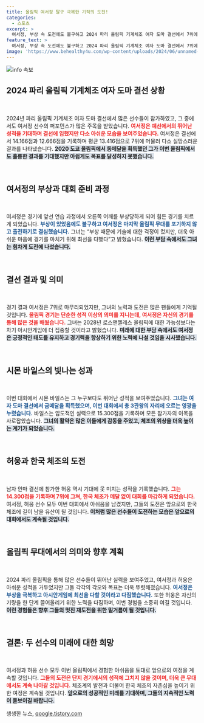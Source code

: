 ```yaml
---
title: 올림픽 여서정 탈구 극복한 기적의 도전!
categories:
  - 스포츠
excerpt: >
  여서정, 부상 속 도전에도 불구하고 2024 파리 올림픽 기계체조 여자 도마 결선에서 7위에 그치며 아쉬움 속에 마지막 무대를 마무리했다. 시몬 바일스는 3관왕의 영예를 안았다.
feature_text: >
  여서정, 부상 속 도전에도 불구하고 2024 파리 올림픽 기계체조 여자 도마 결선에서 7위에 그치며 아쉬움 속에 마지막 무대를 마무리했다. 시몬 바일스는 3관왕의 영예를 안았다.
image: 'https://www.behealthy4u.com/wp-content/uploads/2024/06/unnamed-file.png'
---
```


<p><img src="https://www.behealthy4u.com/wp-content/uploads/2024/06/unnamed-file.png" alt="info 속보" /></p>

<h2 data-ke-size="size26">2024 파리 올림픽 기계체조 여자 도마 결선 상황</h2>

<p data-ke-size="size16">&nbsp;</p>

<p>2024년 파리 올림픽 기계체조 여자 도마 결선에서 많은 선수들이 참가하였고, 그 중에서도 여서정 선수의 퍼포먼스가 많은 주목을 받았습니다. <b><span style="color: #ee2323;">여서정은 예선에서의 뛰어난 성적을 기대하며 결선에 임했지만 다소 아쉬운 모습을 보여주었습니다.</span></b> 여서정은 결선에서 14.166점과 12.666점을 기록하며 평균 13.416점으로 7위에 머물러 다소 실망스러운 결과를 나타냈습니다. <b><span style="background-color: #21538527;">2020 도쿄 올림픽에서 동메달을 획득했던 그가 이번 올림픽에서도 훌륭한 결과를 기대했지만 아쉽게도 목표를 달성하지 못했습니다.</span></b></p>

<p data-ke-size="size16">&nbsp;</p>

<h2 data-ke-size="size26">여서정의 부상과 대회 준비 과정</h2>

<p data-ke-size="size16">&nbsp;</p>

<p>여서정은 경기에 앞선 연습 과정에서 오른쪽 어깨를 부상당하게 되어 힘든 경기를 치르게 되었습니다. <b><span style="color: #1a5490;">부상이 있었음에도 불구하고 여서정은 마지막 올림픽 무대를 포기하지 않고 출전하기로 결심했습니다.</span></b> 그녀는 “부상 때문에 기술에 대한 걱정이 컸지만, 더욱 아쉬운 마음에 경기를 마치기 위해 최선을 다했다”고 밝혔습니다. <b><span style="background-color: #21538527;">이런 부담 속에서도 그녀는 힘차게 도전에 나섰습니다.</span></b></p>

<p data-ke-size="size16">&nbsp;</p>

<h2 data-ke-size="size26">결선 결과 및 의미</h2>

<p data-ke-size="size16">&nbsp;</p>

<p>경기 결과 여서정은 7위로 마무리되었지만, 그녀의 노력과 도전은 많은 팬들에게 기억될 것입니다. <b><span style="color: #ee2323;">올림픽 경기는 단순한 성적 이상의 의미를 지니는데, 여서정은 자신의 경기를 통해 많은 것을 배웠습니다.</span></b> 그녀는 2028년 로스앤젤레스 올림픽에 대한 가능성보다는 차기 아시안게임에 더 집중할 것이라고 밝혔습니다. <b><span style="background-color: #21538527;">미래에 대한 부담 속에서도 여서정은 긍정적인 태도를 유지하고 경기력을 향상하기 위한 노력에 나설 것임을 시사했습니다.</span></b></p>

<p data-ke-size="size16">&nbsp;</p>

<h2 data-ke-size="size26">시몬 바일스의 빛나는 성과</h2>

<p data-ke-size="size16">&nbsp;</p>

<p>이번 대회에서 시몬 바일스는 그 누구보다도 뛰어난 성적을 보여주었습니다. <b><span style="color: #1a5490;">그녀는 여자 도마 결선에서 금메달을 획득했으며, 이번 대회에서 총 3관왕의 자리에 오르는 영광을 누렸습니다.</span></b> 바일스는 압도적인 실력으로 15.300점을 기록하며 모든 참가자의 이목을 사로잡았습니다. <b><span style="background-color: #21538527;">그녀의 활약은 많은 이들에게 감동을 주었고, 체조의 위상을 더욱 높이는 계기가 되었습니다.</span></b></p>

<p data-ke-size="size16">&nbsp;</p>

<h2 data-ke-size="size26">허웅과 한국 체조의 도전</h2>

<p data-ke-size="size16">&nbsp;</p>

<p>남자 안마 결선에 참가한 허웅 역시 기대에 못 미치는 성적을 기록했습니다. <b><span style="color: #ee2323;">그는 14.300점을 기록하며 7위에 그쳐, 한국 체조가 메달 없이 대회를 마감하게 되었습니다.</span></b> 여서정, 허웅 선수 모두 이번 대회에서 아쉬움을 남겼지만, 그들의 도전은 앞으로의 한국 체조에 길이 남을 유산이 될 것입니다. <b><span style="background-color: #21538527;">이처럼 많은 선수들이 도전하는 모습은 앞으로의 대회에서도 계속될 것입니다.</span></b></p>

<p data-ke-size="size16">&nbsp;</p>

<h2 data-ke-size="size26">올림픽 무대에서의 의미와 향후 계획</h2>

<p data-ke-size="size16">&nbsp;</p>

<p>2024 파리 올림픽을 통해 많은 선수들이 뛰어난 실력을 보여주었고, 여서정과 허웅은 아쉬운 성적을 거두었지만 그들 각각의 각오와 목표는 더욱 뚜렷해졌습니다. <b><span style="color: #1a5490;">여서정은 부상을 극복하고 아시안게임에 최선을 다할 것이라고 다짐했습니다.</span></b> 또한 허웅은 자신의 기량을 한 단계 끌어올리기 위한 노력을 다짐하며, 이번 경험을 소중히 여길 것입니다. <b><span style="background-color: #21538527;">이런 경험들은 향후 그들의 멋진 재도전을 위한 밑거름이 될 것입니다.</span></b></p>

<p data-ke-size="size16">&nbsp;</p>

<h2 data-ke-size="size26">결론: 두 선수의 미래에 대한 희망</h2>

<p data-ke-size="size16">&nbsp;</p>

<p>여서정과 허웅 선수 모두 이번 올림픽에서 경험한 아쉬움을 토대로 앞으로의 여정을 계속할 것입니다. <b><span style="color: #ee2323;">그들의 도전은 단지 경기에서의 성적에 그치지 않을 것이며, 더욱 큰 무대에서도 계속 나아갈 것입니다.</span></b> 체조계의 발전과 더불어 한국 체조의 자존심을 높이기 위한 여정은 계속될 것입니다. <b><span style="background-color: #21538527;">앞으로의 성공적인 미래를 기대하며, 그들의 지속적인 노력이 돋보이길 바랍니다.</span></b></p>
생생한 뉴스, <a href="https://qoogle.tistory.com" rel="dofollow">qoogle.tistory.com</a>


